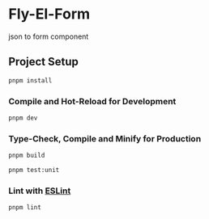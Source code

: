 # Fly-El-Form

json to form component


## Project Setup

```sh
pnpm install
```

### Compile and Hot-Reload for Development

```sh
pnpm dev
```

### Type-Check, Compile and Minify for Production

```sh
pnpm build
```


```sh
pnpm test:unit
```

### Lint with [ESLint](https://eslint.org/)

```sh
pnpm lint
```
